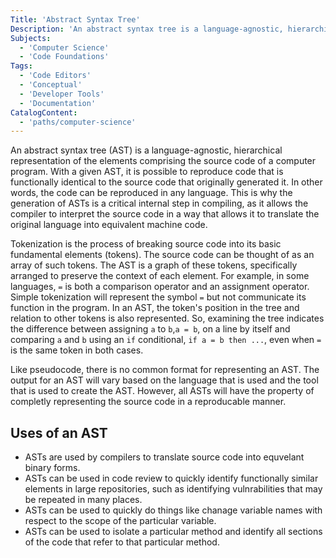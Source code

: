 ```yaml
---
Title: 'Abstract Syntax Tree'
Description: 'An abstract syntax tree is a language-agnostic, hierarchical representation of the elements comprising the source code of a computer program.'
Subjects:
  - 'Computer Science'
  - 'Code Foundations'
Tags:
  - 'Code Editors'
  - 'Conceptual'
  - 'Developer Tools'
  - 'Documentation'
CatalogContent:
  - 'paths/computer-science'
---
```


An abstract syntax tree (AST) is a language-agnostic, hierarchical representation of the elements comprising the source code of a computer program. With a given AST, it is possible to reproduce code that is functionally identical to the source code that originally generated it. In other words, the code can be reproduced in any language. This is why the generation of ASTs is a critical internal step in compiling, as it allows the compiler to interpret the source code in a way that allows it to translate the original language into equivalent machine code.

Tokenization is the process of breaking source code into its basic fundamental elements (tokens). The source code can be thought of as an array of such tokens. The AST is a graph of these tokens, specifically arranged to preserve the context of each element. For example, in some languages, `=` is both a comparison operator and an assignment operator. Simple tokenization will represent the symbol `=` but not communicate its function in the program. In an AST, the token's position in the tree and relation to other tokens is also represented. So, examining the tree indicates the difference between assigning `a` to `b`,`a = b`, on a line by itself and comparing `a` and `b` using an `if` conditional, `if a = b then ...`, even when `=` is the same token in both cases.

Like pseudocode, there is no common format for representing an AST. The output for an AST will vary based on the language that is used and the tool that is used to create the AST. However, all ASTs will have the property of completly representing the source code in a reproducable manner.

## Uses of an AST

- ASTs are used by compilers to translate source code into equvelant binary forms.
- ASTs can be used in code review to quickly identify functionally similar elements in large repositories, such as identifying vulnrabilities that may be repeated in many places.
- ASTs can be used to quickly do things like chanage variable names with respect to the scope of the particular variable.
- ASTs can be used to isolate a particular method and identify all sections of the code that refer to that particular method.
